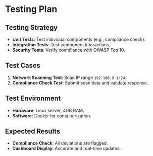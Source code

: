 # Testing Plan

## Testing Strategy
- **Unit Tests**: Test individual components (e.g., compliance check).
- **Integration Tests**: Test component interactions.
- **Security Tests**: Verify compliance with OWASP Top 10.

## Test Cases
1. **Network Scanning Test**: Scan IP range `192.168.0.1/24`.
2. **Compliance Check Test**: Submit scan data and validate response.

## Test Environment
- **Hardware**: Linux server, 4GB RAM.
- **Software**: Docker for containerization.

## Expected Results
- **Compliance Check**: All deviations are flagged.
- **Dashboard Display**: Accurate and real-time updates.
